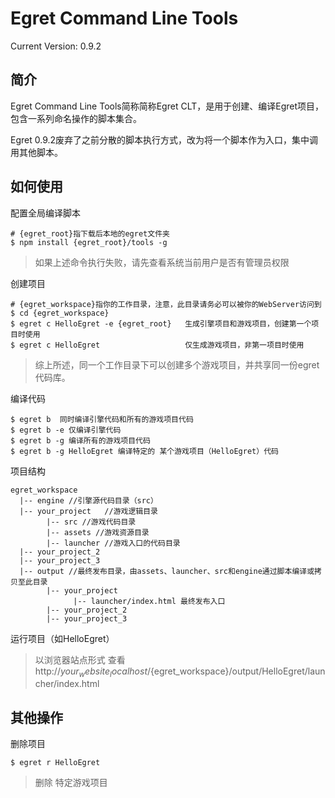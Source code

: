 Egret Command Line Tools
================================================
Current Version: 0.9.2



简介
-------------------

Egret Command Line Tools简称简称Egret CLT，是用于创建、编译Egret项目，包含一系列命名操作的脚本集合。

Egret 0.9.2废弃了之前分散的脚本执行方式，改为将一个脚本作为入口，集中调用其他脚本。



如何使用
------------------------

配置全局编译脚本
```
# {egret_root}指下载后本地的egret文件夹
$ npm install {egret_root}/tools -g
```

> 如果上述命令执行失败，请先查看系统当前用户是否有管理员权限

创建项目
```
# {egret_workspace}指你的工作目录，注意，此目录请务必可以被你的WebServer访问到
$ cd {egret_workspace} 
$ egret c HelloEgret -e {egret_root}   生成引擎项目和游戏项目，创建第一个项目时使用
$ egret c HelloEgret                   仅生成游戏项目，非第一项目时使用
```
> 综上所述，同一个工作目录下可以创建多个游戏项目，并共享同一份egret代码库。

编译代码
```
$ egret b  同时编译引擎代码和所有的游戏项目代码
$ egret b -e 仅编译引擎代码
$ egret b -g 编译所有的游戏项目代码
$ egret b -g HelloEgret 编译特定的 某个游戏项目（HelloEgret）代码
```

项目结构
```
egret_workspace
  |-- engine //引擎源代码目录（src）
  |-- your_project   //游戏逻辑目录
        |-- src //游戏代码目录
        |-- assets //游戏资源目录
        |-- launcher //游戏入口的代码目录
  |-- your_project_2
  |-- your_project_3
  |-- output //最终发布目录，由assets、launcher、src和engine通过脚本编译或拷贝至此目录
        |-- your_project
              |-- launcher/index.html 最终发布入口
        |-- your_project_2
        |-- your_project_3
```


运行项目（如HelloEgret）
> 以浏览器站点形式 查看 http://${your_website_localhost}/${egret_workspace}/output/HelloEgret/launcher/index.html


其他操作
-------------------------
删除项目
```
$ egret r HelloEgret
```
> 删除 特定游戏项目


